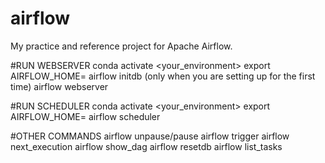 # airflow
My practice and reference project for Apache Airflow.

#RUN WEBSERVER
conda activate <your_environment>
export AIRFLOW_HOME=<your airflow workspace>
airflow initdb (only when you are setting up for the first time)
airflow webserver

#RUN SCHEDULER
conda activate <your_environment>
export AIRFLOW_HOME=<your airflow workspace>
airflow scheduler

#OTHER COMMANDS
airflow unpause/pause <dag id>
airflow trigger <dag id>
airflow next_execution <dag id> 
airflow show_dag <dag id>
airflow resetdb 
airflow list_tasks <dag id>

